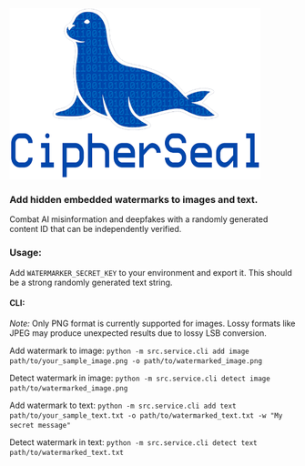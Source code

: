 <img src="assets/images/cipherseal-841x500.png" width="441" height="300"/>

### Add hidden embedded watermarks to images and text.

Combat AI misinformation and deepfakes with a randomly generated content ID that can be independently verified.

### Usage:

Add `WATERMARKER_SECRET_KEY` to your environment and export it. This should be a strong randomly generated text string.

#### CLI:

*Note:* Only PNG format is currently supported for images. Lossy formats like JPEG may produce unexpected results due to lossy LSB conversion.

Add watermark to image:
`python -m src.service.cli add image path/to/your_sample_image.png -o path/to/watermarked_image.png`

Detect watermark in image:
`python -m src.service.cli detect image path/to/watermarked_image.png`

Add watermark to text: 
`python -m src.service.cli add text path/to/your_sample_text.txt -o path/to/watermarked_text.txt -w "My secret message"`

Detect watermark in text:
`python -m src.service.cli detect text path/to/watermarked_text.txt`
